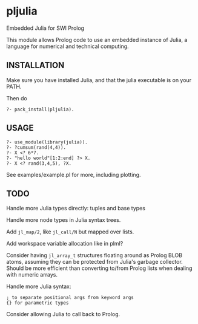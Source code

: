 # pljulia
Embedded Julia for SWI Prolog


This module allows Prolog code to use an embedded instance of Julia,
a language for numerical and technical computing.


## INSTALLATION

Make sure you have installed Julia, and that the julia executable is on your PATH.

Then do

    ?- pack_install(pljulia).


## USAGE

    ?- use_module(library(julia)).
    ?- ?cumsum(rand(4,4)).
    ?- X <? 6*7.
    ?- "hello world"[1:2:end] ?> X.
    ?- X <? rand(3,4,5), ?X.

See examples/example.pl for more, including plotting.

## TODO

Handle more Julia types directly: tuples and base types

Handle more node types in Julia syntax trees.

Add `jl_map/2`, like `jl_call/N` but mapped over lists.

Add workspace variable allocation like in plml?

Consider having `jl_array_t` structures floating around as Prolog BLOB
atoms, assuming they can be protected from Julia's garbage collector.
Should be more efficient than converting to/from Prolog lists when dealing
with numeric arrays.

Handle more Julia syntax:

    ; to separate positional args from keyword args
    {} for parametric types

Consider allowing Julia to call back to Prolog.
